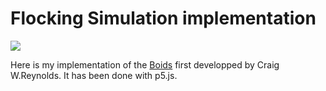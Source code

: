 # Flocking Simulation implementation
![](flockingsimulation.gif)

Here is my implementation of the [Boids](https://fr.wikipedia.org/wiki/Boids) first developped by Craig W.Reynolds. It has been done with p5.js.